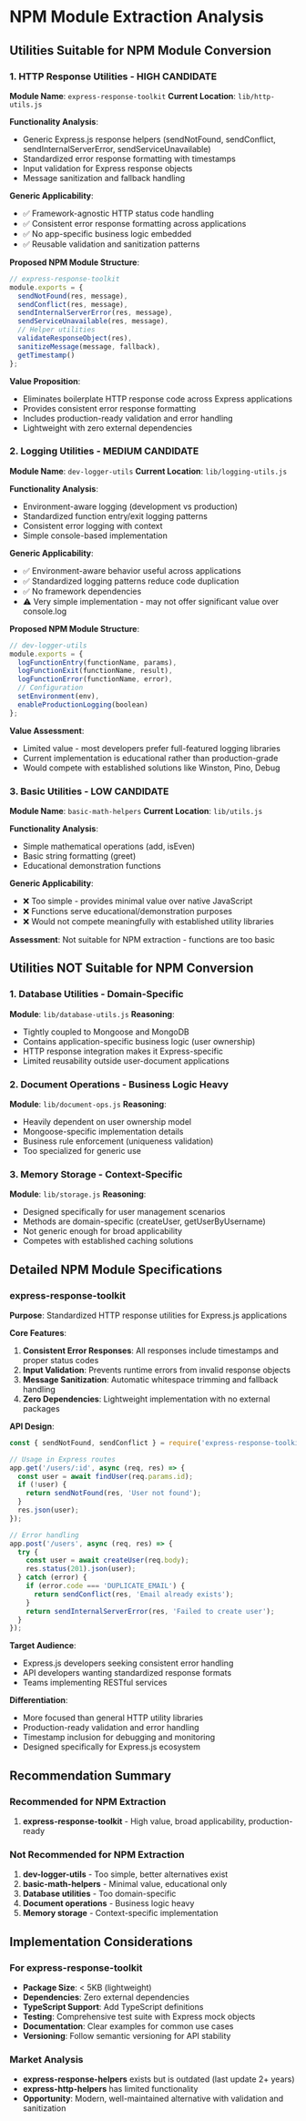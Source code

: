 # NPM Module Extraction Analysis

## Utilities Suitable for NPM Module Conversion

### 1. HTTP Response Utilities - HIGH CANDIDATE
**Module Name**: `express-response-toolkit`
**Current Location**: `lib/http-utils.js`

**Functionality Analysis**:
- Generic Express.js response helpers (sendNotFound, sendConflict, sendInternalServerError, sendServiceUnavailable)
- Standardized error response formatting with timestamps
- Input validation for Express response objects
- Message sanitization and fallback handling

**Generic Applicability**:
- ✅ Framework-agnostic HTTP status code handling
- ✅ Consistent error response formatting across applications
- ✅ No app-specific business logic embedded
- ✅ Reusable validation and sanitization patterns

**Proposed NPM Module Structure**:
```javascript
// express-response-toolkit
module.exports = {
  sendNotFound(res, message),
  sendConflict(res, message), 
  sendInternalServerError(res, message),
  sendServiceUnavailable(res, message),
  // Helper utilities
  validateResponseObject(res),
  sanitizeMessage(message, fallback),
  getTimestamp()
};
```

**Value Proposition**:
- Eliminates boilerplate HTTP response code across Express applications
- Provides consistent error response formatting
- Includes production-ready validation and error handling
- Lightweight with zero external dependencies

### 2. Logging Utilities - MEDIUM CANDIDATE
**Module Name**: `dev-logger-utils`
**Current Location**: `lib/logging-utils.js`

**Functionality Analysis**:
- Environment-aware logging (development vs production)
- Standardized function entry/exit logging patterns
- Consistent error logging with context
- Simple console-based implementation

**Generic Applicability**:
- ✅ Environment-aware behavior useful across applications
- ✅ Standardized logging patterns reduce code duplication
- ✅ No framework dependencies
- ⚠️ Very simple implementation - may not offer significant value over console.log

**Proposed NPM Module Structure**:
```javascript
// dev-logger-utils
module.exports = {
  logFunctionEntry(functionName, params),
  logFunctionExit(functionName, result),
  logFunctionError(functionName, error),
  // Configuration
  setEnvironment(env),
  enableProductionLogging(boolean)
};
```

**Value Assessment**:
- Limited value - most developers prefer full-featured logging libraries
- Current implementation is educational rather than production-grade
- Would compete with established solutions like Winston, Pino, Debug

### 3. Basic Utilities - LOW CANDIDATE
**Module Name**: `basic-math-helpers`
**Current Location**: `lib/utils.js`

**Functionality Analysis**:
- Simple mathematical operations (add, isEven)
- Basic string formatting (greet)
- Educational demonstration functions

**Generic Applicability**:
- ❌ Too simple - provides minimal value over native JavaScript
- ❌ Functions serve educational/demonstration purposes
- ❌ Would not compete meaningfully with established utility libraries

**Assessment**: Not suitable for NPM extraction - functions are too basic

## Utilities NOT Suitable for NPM Conversion

### 1. Database Utilities - Domain-Specific
**Module**: `lib/database-utils.js`
**Reasoning**:
- Tightly coupled to Mongoose and MongoDB
- Contains application-specific business logic (user ownership)
- HTTP response integration makes it Express-specific
- Limited reusability outside user-document applications

### 2. Document Operations - Business Logic Heavy
**Module**: `lib/document-ops.js`
**Reasoning**:
- Heavily dependent on user ownership model
- Mongoose-specific implementation details
- Business rule enforcement (uniqueness validation)
- Too specialized for generic use

### 3. Memory Storage - Context-Specific
**Module**: `lib/storage.js`
**Reasoning**:
- Designed specifically for user management scenarios
- Methods are domain-specific (createUser, getUserByUsername)
- Not generic enough for broad applicability
- Competes with established caching solutions

## Detailed NPM Module Specifications

### express-response-toolkit

**Purpose**: Standardized HTTP response utilities for Express.js applications

**Core Features**:
1. **Consistent Error Responses**: All responses include timestamps and proper status codes
2. **Input Validation**: Prevents runtime errors from invalid response objects
3. **Message Sanitization**: Automatic whitespace trimming and fallback handling
4. **Zero Dependencies**: Lightweight implementation with no external packages

**API Design**:
```javascript
const { sendNotFound, sendConflict } = require('express-response-toolkit');

// Usage in Express routes
app.get('/users/:id', async (req, res) => {
  const user = await findUser(req.params.id);
  if (!user) {
    return sendNotFound(res, 'User not found');
  }
  res.json(user);
});

// Error handling
app.post('/users', async (req, res) => {
  try {
    const user = await createUser(req.body);
    res.status(201).json(user);
  } catch (error) {
    if (error.code === 'DUPLICATE_EMAIL') {
      return sendConflict(res, 'Email already exists');
    }
    return sendInternalServerError(res, 'Failed to create user');
  }
});
```

**Target Audience**:
- Express.js developers seeking consistent error handling
- API developers wanting standardized response formats
- Teams implementing RESTful services

**Differentiation**:
- More focused than general HTTP utility libraries
- Production-ready validation and error handling
- Timestamp inclusion for debugging and monitoring
- Designed specifically for Express.js ecosystem

## Recommendation Summary

### Recommended for NPM Extraction
1. **express-response-toolkit** - High value, broad applicability, production-ready

### Not Recommended for NPM Extraction
1. **dev-logger-utils** - Too simple, better alternatives exist
2. **basic-math-helpers** - Minimal value, educational only
3. **Database utilities** - Too domain-specific
4. **Document operations** - Business logic heavy
5. **Memory storage** - Context-specific implementation

## Implementation Considerations

### For express-response-toolkit
- **Package Size**: < 5KB (lightweight)
- **Dependencies**: Zero external dependencies
- **TypeScript Support**: Add TypeScript definitions
- **Testing**: Comprehensive test suite with Express mock objects
- **Documentation**: Clear examples for common use cases
- **Versioning**: Follow semantic versioning for API stability

### Market Analysis
- **express-response-helpers** exists but is outdated (last update 2+ years)
- **express-http-helpers** has limited functionality
- **Opportunity**: Modern, well-maintained alternative with validation and sanitization